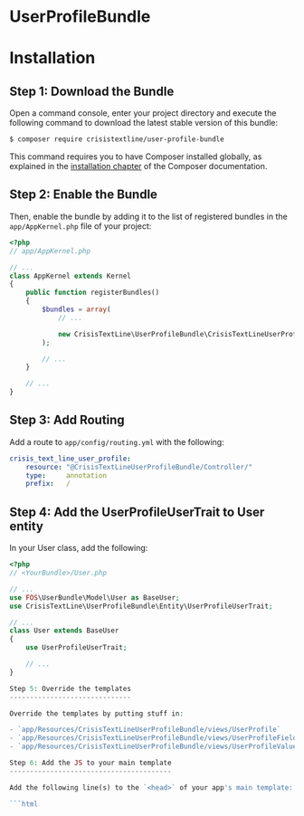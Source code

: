 # UserProfileBundle

Installation
============

Step 1: Download the Bundle
---------------------------

Open a command console, enter your project directory and execute the
following command to download the latest stable version of this bundle:

```bash
$ composer require crisistextline/user-profile-bundle
```

This command requires you to have Composer installed globally, as explained
in the [installation chapter](https://getcomposer.org/doc/00-intro.md)
of the Composer documentation.

Step 2: Enable the Bundle
-------------------------

Then, enable the bundle by adding it to the list of registered bundles
in the `app/AppKernel.php` file of your project:

```php
<?php
// app/AppKernel.php

// ...
class AppKernel extends Kernel
{
    public function registerBundles()
    {
        $bundles = array(
            // ...

            new CrisisTextLine\UserProfileBundle\CrisisTextLineUserProfileBundle(),
        );

        // ...
    }

    // ...
}
```

Step 3: Add Routing
-------------------

Add a route to `app/config/routing.yml` with the following:

```yml
crisis_text_line_user_profile:
    resource: "@CrisisTextLineUserProfileBundle/Controller/"
    type:     annotation
    prefix:   /
```

Step 4: Add the UserProfileUserTrait to User entity
---------------------------------------------------

In your User class, add the following:

```php
<?php
// <YourBundle>/User.php

// ...
use FOS\UserBundle\Model\User as BaseUser;
use CrisisTextLine\UserProfileBundle\Entity\UserProfileUserTrait;

// ...
class User extends BaseUser
{
    use UserProfileUserTrait;

    // ...
}

Step 5: Override the templates
------------------------------

Override the templates by putting stuff in:

- `app/Resources/CrisisTextLineUserProfileBundle/views/UserProfile`
- `app/Resources/CrisisTextLineUserProfileBundle/views/UserProfileField`
- `app/Resources/CrisisTextLineUserProfileBundle/views/UserProfileValue`

Step 6: Add the JS to your main template
----------------------------------------

Add the following line(s) to the `<head>` of your app's main template:

```html

```
